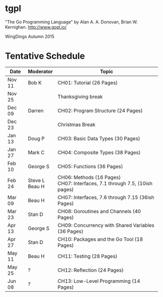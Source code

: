 # tgpl
"The Go Programming Language" by Alan A. A. Donovan, Brian W. Kernighan.
http://www.gopl.io/

WingDings Autumn 2015

# Tentative Schedule
| Date | Moderator | Topic |
|------|-----------|-------|
|Nov 11|Bob K|CH01: Tutorial (26 Pages)|
|Nov 25||Thanksgiving break|
|Dec 09|Darren | CH02: Program Structure (24 Pages)|
|Dec 23||Christmas Break|
|Jan 13|Doug P| CH03: Basic Data Types (30 Pages)|
|Jan 27|Mark C| CH04: Composite Types (38 Pages)|
|Feb 10|George S| CH05: Functions (36 Pages)|
|Feb 24|Steve L<br>Beau H| CH06: Methods (16 Pages)<br>CH07: Interfaces, 7.1 through 7.5, (10ish pages) |
|Mar 09|Beau H| CH07: Interfaces, 7.6 through 7.15 (36ish Pages)|
|Mar 23|Stan D| CH08: Goroutines and Channels (40 Pages)|
|Apr 13|George S| CH09: Concurrency with Shared Variables (36 Pages)|
|Apr 27|Stan D| CH10: Packages and the Go Tool (18 Pages)|
|May 11|Beau H| CH11: Testing (28 Pages)|
|May 25|?| CH12: Reflection (24 Pages)|
|Jun 08|?| CH13: Low-Level Programming (14 Pages)|
